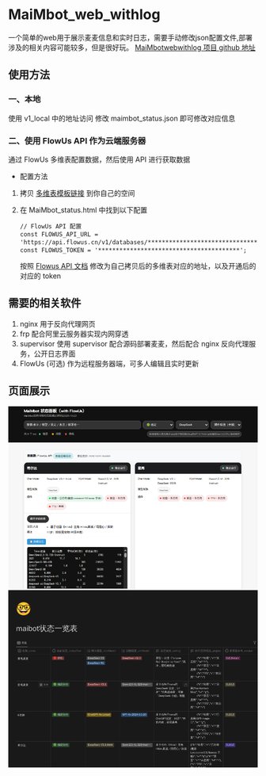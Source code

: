 # MaiMbot_web_withlog

一个简单的web用于展示麦麦信息和实时日志，需要手动修改json配置文件,部署涉及的相关内容可能较多，但是很好玩。
[MaiMbotwebwithlog 项目 github 地址](https://github.com/1021143806/MaiMbotwebwithlog)

## 使用方法

### 一、本地

使用 v1_local 中的地址访问
修改 maimbot_status.json 即可修改对应信息

### 二、使用 FlowUs API 作为云端服务器

通过 FlowUs 多维表配置数据，然后使用 API 进行获取数据

- 配置方法

1. 拷贝 [多维表模板链接](https://flowus.cn/jieiyu_painting/share/56640539-712a-4bbd-b0d9-437e069cc25c?code=0YKPXL) 到你自己的空间
2. 在 MaiMbot_status.html 中找到以下配置

    ``` shell
    // FlowUs API 配置
    const FLOWUS_API_URL = 'https://api.flowus.cn/v1/databases/********************************/query';
    const FLOWUS_TOKEN = '****************************************';
    ```

    按照 [Flowus API 文档](https://flowus.cn/share/df7cd54f-1c21-4fc1-9fd8-ce81be1918a5) 修改为自己拷贝后的多维表对应的地址，以及开通后的对应的 token

## 需要的相关软件

1. nginx
用于反向代理网页
2. frp
配合阿里云服务器实现内网穿透
3. supervisor
使用 supervisor 配合源码部署麦麦，然后配合 nginx 反向代理服务，公开日志界面
4. FlowUs (可选)
作为远程服务器端，可多人编辑且实时更新

## 页面展示

![alt text](images/2025-10-23T12:37:31.020Z-image.png)
![alt text](images/2025-10-23T12:45:08.997Z-image.png)
